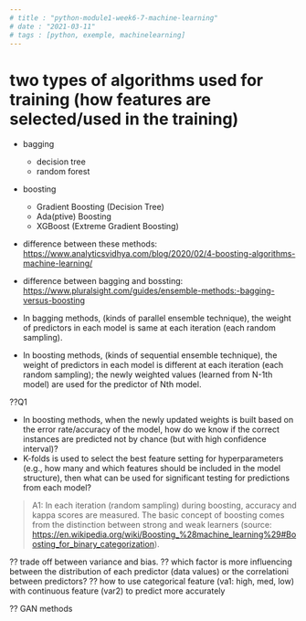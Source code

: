 ```yaml
---
# title : "python-module1-week6-7-machine-learning"
# date : "2021-03-11"
# tags : [python, exemple, machinelearning]
---
```


# two types of algorithms used for training (how features are selected/used in the training)
- bagging
    - decision tree
    - random forest

- boosting
    - Gradient Boosting (Decision Tree)
    - Ada(ptive) Boosting
    - XGBoost (Extreme Gradient Boosting)

- difference between these methods: https://www.analyticsvidhya.com/blog/2020/02/4-boosting-algorithms-machine-learning/

- difference between bagging and bossting: https://www.pluralsight.com/guides/ensemble-methods:-bagging-versus-boosting

- In bagging methods, (kinds of parallel ensemble technique), the weight of predictors in each model is same at each iteration (each random sampling).
- In boosting methods, (kinds of sequential ensemble technique), the weight of predictors in each model is different at each iteration (each random sampling); the newly weighted values (learned from N-1th model) are used for the predictor of Nth model.

??Q1
- In boosting methods, when the newly updated weights is built based on the error rate/accuracy of the model, how do we know if the correct instances are predicted not by chance (but with high confidence interval)? 
- K-folds is used to select the best feature setting for hyperparameters (e.g., how many and which features should be included in the model structure), then what can be used for significant testing for predictions from each model?
> A1:
> In each iteration (random sampling) during boosting, accuracy and kappa scores are measured. 
> The basic concept of boosting comes from the distinction between strong and weak learners  (source: https://en.wikipedia.org/wiki/Boosting_%28machine_learning%29#Boosting_for_binary_categorization). 



?? trade off between variance and bias. 
?? which factor is more influencing between the distribution of each predictor (data values) or the correlationi between predictors?
?? how to use categorical feature (va1: high, med, low) with continuous feature (var2) to predict more accurately


?? GAN methods



